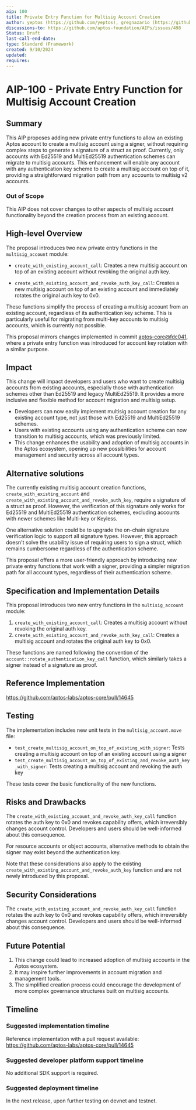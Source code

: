 ```yaml
---
aip: 100
title: Private Entry Function for Multisig Account Creation
author: yeptos (https://github.com/yeptos), gregnazario (https://github.com/gregnazario)
discussions-to: https://github.com/aptos-foundation/AIPs/issues/498
Status: Draft
last-call-end-date:
type: Standard (Framework)
created: 9/10/2024
updated:
requires:
---
```


# AIP-100 - Private Entry Function for Multisig Account Creation

## Summary

This AIP proposes adding new private entry functions to allow an existing Aptos account to create a multisig account using a signer, without requiring complex steps to generate a signature of a struct as proof. Currently, only accounts with Ed25519 and MultiEd25519 authentication schemes can migrate to multisig accounts. This enhancement will enable any account with any authentication key scheme to create a multisig account on top of it, providing a straightforward migration path from any accounts to multisig v2 accounts.

### Out of Scope

This AIP does not cover changes to other aspects of multisig account functionality beyond the creation process from an existing account.

## High-level Overview

The proposal introduces two new private entry functions in the `multisig_account` module:

- `create_with_existing_account_call`: Creates a new multisig account on top of an existing account without revoking the original auth key.

- `create_with_existing_account_and_revoke_auth_key_call`: Creates a new multisig account on top of an existing account and immediately rotates the original auth key to 0x0.

These functions simplify the process of creating a multisig account from an existing account, regardless of its authentication key scheme. This is particularly useful for migrating from multi-key accounts to multisig accounts, which is currently not possible.

This proposal mirrors changes implemented in commit [aptos-core@fdc041](https://github.com/aptos-labs/aptos-core/commit/fdc041f37e4cb17d2c7f4bb2e0ad784a3f007614), where a private entry function was introduced for account key rotation with a similar purpose.

## Impact

This change will impact developers and users who want to create multisig accounts from existing accounts, especially those with authentication schemes other than Ed25519 and legacy MultiEd25519. It provides a more inclusive and flexible method for account migration and multisig setup.

- Developers can now easily implement multisig account creation for any existing account type, not just those with Ed25519 and MultiEd25519 schemes.
- Users with existing accounts using any authentication scheme can now transition to multisig accounts, which was previously limited.
- This change enhances the usability and adoption of multisig accounts in the Aptos ecosystem, opening up new possibilities for account management and security across all account types.

## Alternative solutions

The currently existing multisig account creation functions, `create_with_existing_account` and `create_with_existing_account_and_revoke_auth_key`, require a signature of a struct as proof. However, the verification of this signature only works for Ed25519 and MultiEd25519 authentication schemes, excluding accounts with newer schemes like Multi-key or Keyless.

One alternative solution could be to upgrade the on-chain signature verification logic to support all signature types. However, this approach doesn't solve the usability issue of requiring users to sign a struct, which remains cumbersome regardless of the authentication scheme.

This proposal offers a more user-friendly approach by introducing new private entry functions that work with a signer, providing a simpler migration path for all account types, regardless of their authentication scheme.

## Specification and Implementation Details

This proposal introduces two new entry functions in the `multisig_account` module:

1. `create_with_existing_account_call`: Creates a multisig account without revoking the original auth key.
2. `create_with_existing_account_and_revoke_auth_key_call`: Creates a multisig account and rotates the original auth key to 0x0.

These functions are named following the convention of the `account::rotate_authentication_key_call` function, which similarly takes a signer instead of a signature as proof.

## Reference Implementation

https://github.com/aptos-labs/aptos-core/pull/14645

## Testing 

The implementation includes new unit tests in the `multisig_account.move` file:

- `test_create_multisig_account_on_top_of_existing_with_signer`: Tests creating a multisig account on top of an existing account using a signer
- `test_create_multisig_account_on_top_of_existing_and_revoke_auth_key_with_signer`: Tests creating a multisig account and revoking the auth key

These tests cover the basic functionality of the new functions.

## Risks and Drawbacks

The `create_with_existing_account_and_revoke_auth_key_call` function rotates the auth key to 0x0 and revokes capability offers, which irreversibly changes account control. Developers and users should be well-informed about this consequence.

For resource accounts or object accounts, alternative methods to obtain the signer may exist beyond the authentication key.

Note that these considerations also apply to the existing `create_with_existing_account_and_revoke_auth_key` function and are not newly introduced by this proposal.

## Security Considerations

The `create_with_existing_account_and_revoke_auth_key_call` function rotates the auth key to 0x0 and revokes capability offers, which irreversibly changes account control. Developers and users should be well-informed about this consequence.

## Future Potential

1. This change could lead to increased adoption of multisig accounts in the Aptos ecosystem.
2. It may inspire further improvements in account migration and management tools.
3. The simplified creation process could encourage the development of more complex governance structures built on multisig accounts.

## Timeline

### Suggested implementation timeline

Reference implementation with a pull request available: https://github.com/aptos-labs/aptos-core/pull/14645

### Suggested developer platform support timeline

No additional SDK support is required.

### Suggested deployment timeline

In the next release, upon further testing on devnet and testnet.
